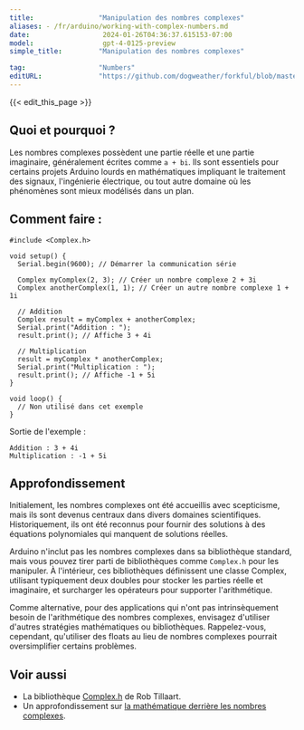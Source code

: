 ```yaml
---
title:                "Manipulation des nombres complexes"
aliases: - /fr/arduino/working-with-complex-numbers.md
date:                  2024-01-26T04:36:37.615153-07:00
model:                 gpt-4-0125-preview
simple_title:         "Manipulation des nombres complexes"

tag:                  "Numbers"
editURL:              "https://github.com/dogweather/forkful/blob/master/content/fr/arduino/working-with-complex-numbers.md"
---
```


{{< edit_this_page >}}

## Quoi et pourquoi ?
Les nombres complexes possèdent une partie réelle et une partie imaginaire, généralement écrites comme `a + bi`. Ils sont essentiels pour certains projets Arduino lourds en mathématiques impliquant le traitement des signaux, l'ingénierie électrique, ou tout autre domaine où les phénomènes sont mieux modélisés dans un plan.

## Comment faire :
```Arduino
#include <Complex.h>

void setup() {
  Serial.begin(9600); // Démarrer la communication série
  
  Complex myComplex(2, 3); // Créer un nombre complexe 2 + 3i
  Complex anotherComplex(1, 1); // Créer un autre nombre complexe 1 + 1i
  
  // Addition
  Complex result = myComplex + anotherComplex; 
  Serial.print("Addition : "); 
  result.print(); // Affiche 3 + 4i
  
  // Multiplication
  result = myComplex * anotherComplex; 
  Serial.print("Multiplication : ");
  result.print(); // Affiche -1 + 5i
}

void loop() {
  // Non utilisé dans cet exemple
}
```
Sortie de l'exemple :
```
Addition : 3 + 4i
Multiplication : -1 + 5i
```

## Approfondissement
Initialement, les nombres complexes ont été accueillis avec scepticisme, mais ils sont devenus centraux dans divers domaines scientifiques. Historiquement, ils ont été reconnus pour fournir des solutions à des équations polynomiales qui manquent de solutions réelles.

Arduino n'inclut pas les nombres complexes dans sa bibliothèque standard, mais vous pouvez tirer parti de bibliothèques comme `Complex.h` pour les manipuler. À l'intérieur, ces bibliothèques définissent une classe Complex, utilisant typiquement deux doubles pour stocker les parties réelle et imaginaire, et surcharger les opérateurs pour supporter l'arithmétique.

Comme alternative, pour des applications qui n'ont pas intrinsèquement besoin de l'arithmétique des nombres complexes, envisagez d'utiliser d'autres stratégies mathématiques ou bibliothèques. Rappelez-vous, cependant, qu'utiliser des floats au lieu de nombres complexes pourrait oversimplifier certains problèmes.

## Voir aussi
- La bibliothèque [Complex.h](https://github.com/RobTillaart/Complex) de Rob Tillaart.
- Un approfondissement sur [la mathématique derrière les nombres complexes](https://mathworld.wolfram.com/ComplexNumber.html).

